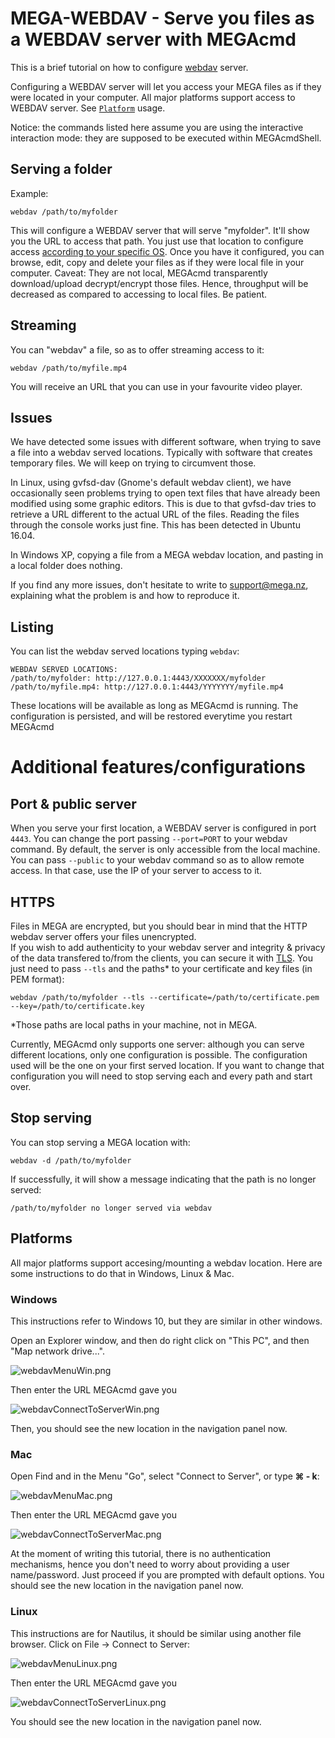 # MEGA-WEBDAV - Serve you files as a WEBDAV server with MEGAcmd
This is a brief tutorial on how to configure [webdav](https://wikipedia.org/wiki/WebDAV) server.

Configuring a WEBDAV server will let you access your MEGA files as if they were located in your computer.
All major platforms support access to WEBDAV server. See [`Platform`](#platforms) usage.

Notice: the commands listed here assume you are using the interactive interaction mode: they are supposed to be executed within MEGAcmdShell.

## Serving a folder
Example: 
```
webdav /path/to/myfolder
```

This will configure a WEBDAV server that will serve "myfolder". It'll show you the URL to access that path. You just use that location to configure access [according to your specific OS](#platforms).
Once you have it configured, you can browse, edit, copy and delete your files as if they were local file in your computer. 
Caveat: They are not local, MEGAcmd transparently download/upload decrypt/encrypt those files. 
Hence, throughput will be decreased as compared to accessing to local files. Be patient.

## Streaming
You can "webdav" a file, so as to offer streaming access to it:
```
webdav /path/to/myfile.mp4
```

You will receive an URL that you can use in your favourite video player.

## Issues
We have detected some issues with different software, when trying to save a file into a webdav served locations. Typically with software that creates temporary files. 
We will keep on trying to circumvent those. 

In Linux, using gvfsd-dav (Gnome's default webdav client), we have occasionally seen problems trying to open text files that have already been modified using some graphic editors.
This is due to that gvfsd-dav tries to retrieve a URL different to the actual URL of the files. Reading the files through the console works just fine. This has been detected in Ubuntu 16.04.

In Windows XP, copying a file from a MEGA webdav location, and pasting in a local folder does nothing.

If you find any more issues, don't hesitate to write to support@mega.nz, explaining what the problem is and how to reproduce it.

## Listing 

You can list the webdav served locations typing `webdav`:

```
WEBDAV SERVED LOCATIONS:                                                        
/path/to/myfolder: http://127.0.0.1:4443/XXXXXXX/myfolder
/path/to/myfile.mp4: http://127.0.0.1:4443/YYYYYYY/myfile.mp4
```

These locations will be available as long as MEGAcmd is running. The configuration is persisted, and will be restored everytime you restart MEGAcmd

# Additional features/configurations

## Port & public server

When you serve your first location, a WEBDAV server is configured in port `4443`. 
You can change the port passing `--port=PORT` to your webdav command.
By default, the server is only accessible from the local machine. 
You can pass `--public` to your webdav command so as to allow remote access. 
In that case, use the IP of your server to access to it.

## HTTPS

Files in MEGA are encrypted, but you should bear in mind that the HTTP webdav server offers your files unencrypted. \
If you wish to add authenticity to your webdav server and integrity & privacy of the data transfered to/from the clients, 
you can secure it with [TLS](https://wikipedia.org/wiki/Transport_Layer_Security). 
You just need to pass `--tls` and the paths* to your certificate and key files (in PEM format):

```
webdav /path/to/myfolder --tls --certificate=/path/to/certificate.pem --key=/path/to/certificate.key
```

*Those paths are local paths in your machine, not in MEGA.

Currently, MEGAcmd only supports one server: although you can serve different locations, only one configuration is possible. 
The configuration used will be the one on your first served location. 
If you want to change that configuration you will need to stop serving each and every path and start over.


## Stop serving

You can stop serving a MEGA location with:
```
webdav -d /path/to/myfolder
```
If successfully, it will show a message indicating that the path is no longer served:
```
/path/to/myfolder no longer served via webdav                                  
```

## Platforms

All major platforms support accesing/mounting a webdav location. Here are some instructions to do that in Windows, Linux & Mac.

### Windows

This instructions refer to Windows 10, but they are similar in other windows.

Open an Explorer window, and then do right click on "This PC", and then "Map network drive...".

![webdavMenuWin.png](pics/webdavMenuWin.png?raw=true "webdavMenuWin.png")

Then enter the URL MEGAcmd gave you

![webdavConnectToServerWin.png](pics/webdavConnectToServerWin.png?raw=true "webdavConnectToServerWin.png")

Then, you should see the new location in the navigation panel now.

### Mac

Open Find and in the Menu "Go", select "Connect to Server", or type **&#x2318; - k**:

![webdavMenuMac.png](pics/webdavMenuMac.png?raw=true "webdavMenuMac.png")

Then enter the URL MEGAcmd gave you

![webdavConnectToServerMac.png](pics/webdavConnectToServerMac.png?raw=true "webdavConnectToServerMac.png")

At the moment of writing this tutorial, there is no authentication mechanisms, 
hence you don't need to worry about providing a user name/password. Just proceed if you are prompted with default options.
You should see the new location in the navigation panel now.

### Linux

This instructions are for Nautilus, it should be similar using another file browser. 
Click on File -> Connect to Server:

![webdavMenuLinux.png](pics/webdavMenuLinux.png?raw=true "webdavMenuLinux.png")

Then enter the URL MEGAcmd gave you

![webdavConnectToServerLinux.png](pics/webdavConnectToServerLinux.png?raw=true "webdavConnectToServerLinux.png")

You should see the new location in the navigation panel now.
